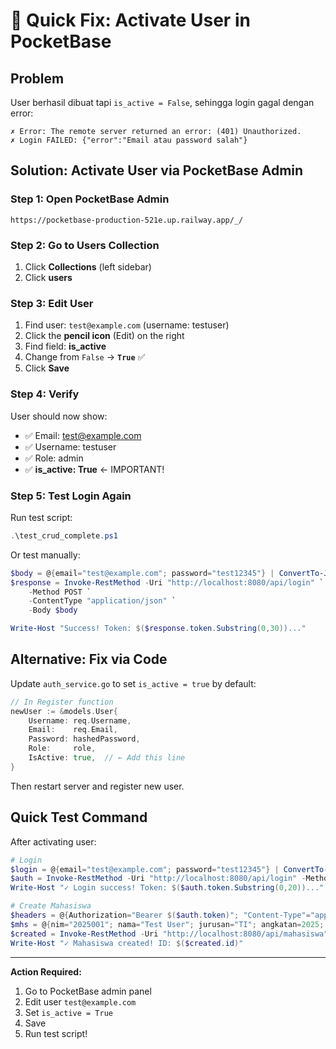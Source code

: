 # 🔧 Quick Fix: Activate User in PocketBase

## Problem
User berhasil dibuat tapi `is_active = False`, sehingga login gagal dengan error:
```
✗ Error: The remote server returned an error: (401) Unauthorized.
✗ Login FAILED: {"error":"Email atau password salah"}
```

## Solution: Activate User via PocketBase Admin

### Step 1: Open PocketBase Admin
```
https://pocketbase-production-521e.up.railway.app/_/
```

### Step 2: Go to Users Collection
1. Click **Collections** (left sidebar)
2. Click **users**

### Step 3: Edit User
1. Find user: `test@example.com` (username: testuser)
2. Click the **pencil icon** (Edit) on the right
3. Find field: **is_active**
4. Change from `False` → **`True`** ✅
5. Click **Save**

### Step 4: Verify
User should now show:
- ✅ Email: test@example.com
- ✅ Username: testuser
- ✅ Role: admin
- ✅ **is_active: True** ← IMPORTANT!

### Step 5: Test Login Again

Run test script:
```powershell
.\test_crud_complete.ps1
```

Or test manually:
```powershell
$body = @{email="test@example.com"; password="test12345"} | ConvertTo-Json
$response = Invoke-RestMethod -Uri "http://localhost:8080/api/login" `
    -Method POST `
    -ContentType "application/json" `
    -Body $body

Write-Host "Success! Token: $($response.token.Substring(0,30))..."
```

## Alternative: Fix via Code

Update `auth_service.go` to set `is_active = true` by default:

```go
// In Register function
newUser := &models.User{
    Username: req.Username,
    Email:    req.Email,
    Password: hashedPassword,
    Role:     role,
    IsActive: true,  // ← Add this line
}
```

Then restart server and register new user.

## Quick Test Command

After activating user:
```powershell
# Login
$login = @{email="test@example.com"; password="test12345"} | ConvertTo-Json
$auth = Invoke-RestMethod -Uri "http://localhost:8080/api/login" -Method POST -ContentType "application/json" -Body $login
Write-Host "✓ Login success! Token: $($auth.token.Substring(0,20))..."

# Create Mahasiswa
$headers = @{Authorization="Bearer $($auth.token)"; "Content-Type"="application/json"}
$mhs = @{nim="2025001"; nama="Test User"; jurusan="TI"; angkatan=2025; email="test@test.com"} | ConvertTo-Json
$created = Invoke-RestMethod -Uri "http://localhost:8080/api/mahasiswa" -Method POST -Headers $headers -Body $mhs
Write-Host "✓ Mahasiswa created! ID: $($created.id)"
```

---

**Action Required:** 
1. Go to PocketBase admin panel
2. Edit user `test@example.com`
3. Set `is_active = True`
4. Save
5. Run test script!
